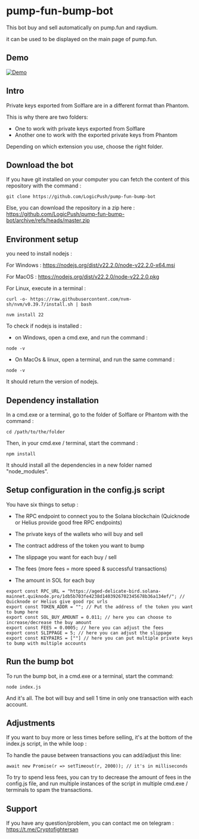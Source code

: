 # pump-fun-bump-bot

This bot buy and sell automatically on pump.fun and raydium. 

it can be used to be displayed on the main page of pump.fun.

## Demo 

[![Demo](https://img.youtube.com/vi/KIq8JfL0Ws0/0.jpg)](https://www.youtube.com/watch?v=KIq8JfL0Ws0)


## Intro

Private keys exported from Solflare are in a different format than Phantom.

This is why there are two folders:

- One to work with private keys exported from Solflare
- Another one to work with the exported private keys from Phantom

Depending on which extension you use, choose the right folder.

## Download the bot

If you have git installed on your computer you can fetch the content of this repository with the command : 

```
git clone https://github.com/LogicPush/pump-fun-bump-bot
```

Else, you can download the repository in a zip here : https://github.com/LogicPush/pump-fun-bump-bot/archive/refs/heads/master.zip

## Environment setup

you need to install nodejs :

For Windows : https://nodejs.org/dist/v22.2.0/node-v22.2.0-x64.msi

For MacOS : https://nodejs.org/dist/v22.2.0/node-v22.2.0.pkg

For Linux, execute in a terminal : 

```
curl -o- https://raw.githubusercontent.com/nvm-sh/nvm/v0.39.7/install.sh | bash

nvm install 22
```

To check if nodejs is installed : 

- on Windows, open a cmd.exe, and run the command : 

```
node -v
```

- On MacOs & linux, open a terminal, and run the same command : 

```
node -v
```

It should return the version of nodejs.

## Dependency installation

In a cmd.exe or a terminal, go to the folder of Solflare or Phantom with the command :

```
cd /path/to/the/folder
```

Then, in your cmd.exe / terminal, start the command :

```
npm install
```

It should install all the dependencies in a new folder named "node_modules".

## Setup configuration in the config.js script

You have six things to setup : 

- The RPC endpoint to connect you to the Solana blockchain (Quicknode or Helius provide good free RPC endpoints)

- The private keys of the wallets who will buy and sell 

- The contract address of the token you want to bump

- The slippage you want for each buy / sell

- The fees (more fees = more speed & successful transactions)

- The amount in SOL for each buy

```
export const RPC_URL = "https://aged-delicate-bird.solana-mainnet.quiknode.pro/1db5b703fe4238d1403926702345678b36a134ef/"; // Quicknode or Helius give good rpc urls
export const TOKEN_ADDR = ""; // Put the address of the token you want to bump here
export const SOL_BUY_AMOUNT = 0.011; // here you can choose to increase/decrease the buy amount
export const FEES = 0.0005; // here you can adjust the fees
export const SLIPPAGE = 5; // here you can adjust the slippage
export const KEYPAIRS = [""] // here you can put multiple private keys to bump with multiple accounts
```
## Run the bump bot

To run the bump bot, in a cmd.exe or a terminal, start the command:

```
node index.js
```

And it's all. The bot will buy and sell 1 time in only one transaction with each account.

## Adjustments

If you want to buy more or less times before selling, it's at the bottom of the index.js script, in the while loop : 


To handle the pause between transactions you can add/adjust this line:

```
await new Promise(r => setTimeout(r, 2000)); // it's in milliseconds
```
To try to spend less fees, you can try to decrease the amount of fees in the config.js file, and run multiple instances of the script in multiple cmd.exe / terminals to spam the transactions.

## Support

If you have any question/problem, you can contact me on telegram : https://t.me/Cryptofightersan

